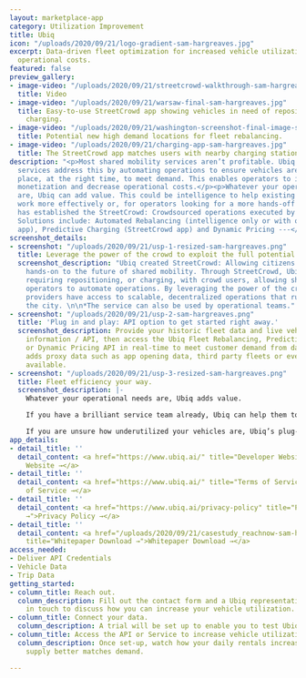 ```yaml
---
layout: marketplace-app
category: Utilization Improvement
title: Ubiq
icon: "/uploads/2020/09/21/logo-gradient-sam-hargreaves.jpg"
excerpt: Data-driven fleet optimization for increased vehicle utilization and reduced
  operational costs.
featured: false
preview_gallery:
- image-video: "/uploads/2020/09/21/streetcrowd-walkthrough-sam-hargreaves.mov"
  title: Video
- image-video: "/uploads/2020/09/21/warsaw-final-sam-hargreaves.jpg"
  title: Easy-to-use StreetCrowd app showing vehicles in need of repositioning or
    charging.
- image-video: "/uploads/2020/09/21/washington-screenshot-final-image-sam-hargreaves.jpg"
  title: Potential new high demand locations for fleet rebalancing.
- image-video: "/uploads/2020/09/21/charging-app-sam-hargreaves.jpg"
  title: The StreetCrowd app matches users with nearby charging stations.
description: "<p>Most shared mobility services aren’t profitable. Ubiq's data-driven
  services address this by automating operations to ensure vehicles are in the right
  place, at the right time, to meet demand. This enables operators to increase fleet
  monetization and decrease operational costs.</p><p>Whatever your operational needs
  are, Ubiq can add value. This could be intelligence to help existing service teams
  work more effectively or, for operators looking for a more hands-off approach, Ubiq
  has established the StreetCrowd: Crowdsourced operations executed by citizens.</p><p>-----
  Solutions include: Automated Rebalancing (intelligence only or with optional StreetCrowd
  app), Predictive Charging (StreetCrowd app) and Dynamic Pricing ---</p>"
screenshot_details:
- screenshot: "/uploads/2020/09/21/usp-1-resized-sam-hargreaves.png"
  title: Leverage the power of the crowd to exploit the full potential of your fleet.
  screenshot_description: "Ubiq created StreetCrowd: Allowing citizens to contribute
    hands-on to the future of shared mobility. Through StreetCrowd, Ubiq matches vehicles
    requiring repositioning, or charging, with crowd users, allowing shared mobility
    operators to automate operations. By leveraging the power of the crowd,  mobility
    providers have access to scalable, decentralized operations that run 24/7, across
    the city. \n\n*The service can also be used by operational teams."
- screenshot: "/uploads/2020/09/21/usp-2-sam-hargreaves.png"
  title: 'Plug in and play: API option to get started right away.'
  screenshot_description: Provide your historic fleet data and live vehicle availability
    information / API, then access the Ubiq Fleet Rebalancing, Predictive Charging
    or Dynamic Pricing API in real-time to meet customer demand from day one. Ubiq
    adds proxy data such as app opening data, third party fleets or event data where
    available.
- screenshot: "/uploads/2020/09/21/usp-3-resized-sam-hargreaves.png"
  title: Fleet efficiency your way.
  screenshot_description: |-
    Whatever your operational needs are, Ubiq adds value.

    If you have a brilliant service team already, Ubiq can help them to be more efficient.

    If you are unsure how underutilized your vehicles are, Ubiq’s plug-in forecasting models can help you see where improvements can be made.
app_details:
- detail_title: ''
  detail_content: <a href="https://www.ubiq.ai/" title="Developer Website →">Developer
    Website →</a>
- detail_title: ''
  detail_content: <a href="https://www.ubiq.ai/" title="Terms of Service →">Terms
    of Service →</a>
- detail_title: ''
  detail_content: <a href="https://www.ubiq.ai/privacy-policy" title="Privacy Policy
    →">Privacy Policy →</a>
- detail_title: ''
  detail_content: <a href="/uploads/2020/09/21/casestudy_reachnow-sam-hargreaves.pdf"
    title="Whitepaper Download →">Whitepaper Download →</a>
access_needed:
- Deliver API Credentials
- Vehicle Data
- Trip Data
getting_started:
- column_title: Reach out.
  column_description: Fill out the contact form and a Ubiq representative will be
    in touch to discuss how you can increase your vehicle utilization.
- column_title: Connect your data.
  column_description: A trial will be set up to enable you to test Ubiq’s services.
- column_title: Access the API or Service to increase vehicle utilization.
  column_description: Once set-up, watch how your daily rentals increase as vehicle
    supply better matches demand.

---
```

